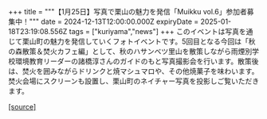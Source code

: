 +++
title = """【1月25日】写真で栗山の魅力を発信「Muikku vol.6」参加者募集中！"""
date = 2024-12-13T12:00:00.000Z
expiryDate = 2025-01-18T23:19:08.556Z
tags = ["kuriyama","news"]
+++
このイベントは写真を通じて栗山町の魅力を発信していくフォトイベントです。5回目となる今回は「秋の森散策＆焚火カフェ編」として、秋のハサンベツ里山を散策しながら雨煙別学校環境教育リーダーの諸橋淳さんのガイドのもと写真撮影会を行います。散策後は、焚火を囲みながらドリンクと焼マシュマロや、その他焼菓子を味わいます。焚火会場にスクリーンも設置し、栗山町のネイチャー写真を投影しご覧いただきます。

[[source]](https://www.town.kuriyama.hokkaido.jp/soshiki/53/29703.html)
